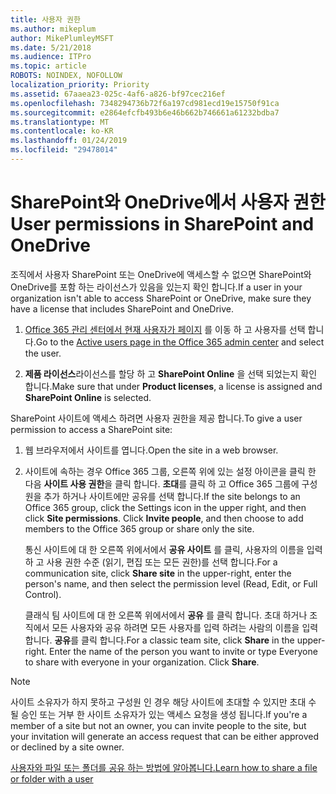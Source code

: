 ```yaml
---
title: 사용자 권한
ms.author: mikeplum
author: MikePlumleyMSFT
ms.date: 5/21/2018
ms.audience: ITPro
ms.topic: article
ROBOTS: NOINDEX, NOFOLLOW
localization_priority: Priority
ms.assetid: 67aaea23-025c-4af6-a826-bf97cec216ef
ms.openlocfilehash: 7348294736b72f6a197cd981ecd19e15750f91ca
ms.sourcegitcommit: e2864efcfb493b6e46b662b746661a61232bdba7
ms.translationtype: MT
ms.contentlocale: ko-KR
ms.lasthandoff: 01/24/2019
ms.locfileid: "29478014"
---
```

# <a name="user-permissions-in-sharepoint-and-onedrive"></a><span data-ttu-id="2b58c-102">SharePoint와 OneDrive에서 사용자 권한</span><span class="sxs-lookup"><span data-stu-id="2b58c-102">User permissions in SharePoint and OneDrive</span></span>

<span data-ttu-id="2b58c-103">조직에서 사용자 SharePoint 또는 OneDrive에 액세스할 수 없으면 SharePoint와 OneDrive를 포함 하는 라이선스가 있음을 있는지 확인 합니다.</span><span class="sxs-lookup"><span data-stu-id="2b58c-103">If a user in your organization isn't able to access SharePoint or OneDrive, make sure they have a license that includes SharePoint and OneDrive.</span></span> 
  
1. <span data-ttu-id="2b58c-104">[Office 365 관리 센터에서 현재 사용자가 페이지](https://portal.office.com/adminportal/home#/users) 를 이동 하 고 사용자를 선택 합니다.</span><span class="sxs-lookup"><span data-stu-id="2b58c-104">Go to the [Active users page in the Office 365 admin center](https://portal.office.com/adminportal/home#/users) and select the user.</span></span> 
    
2. <span data-ttu-id="2b58c-105">**제품 라이선스**라이선스를 할당 하 고 **SharePoint Online** 을 선택 되었는지 확인 합니다.</span><span class="sxs-lookup"><span data-stu-id="2b58c-105">Make sure that under **Product licenses**, a license is assigned and **SharePoint Online** is selected.</span></span> 
    
 <span data-ttu-id="2b58c-106">SharePoint 사이트에 액세스 하려면 사용자 권한을 제공 합니다.</span><span class="sxs-lookup"><span data-stu-id="2b58c-106">To give a user permission to access a SharePoint site:</span></span> 
  
1. <span data-ttu-id="2b58c-107">웹 브라우저에서 사이트를 엽니다.</span><span class="sxs-lookup"><span data-stu-id="2b58c-107">Open the site in a web browser.</span></span>
    
2. <span data-ttu-id="2b58c-p101">사이트에 속하는 경우 Office 365 그룹, 오른쪽 위에 있는 설정 아이콘을 클릭 한 다음 **사이트 사용 권한**을 클릭 합니다. **초대**를 클릭 하 고 Office 365 그룹에 구성원을 추가 하거나 사이트에만 공유를 선택 합니다.</span><span class="sxs-lookup"><span data-stu-id="2b58c-p101">If the site belongs to an Office 365 group, click the Settings icon in the upper right, and then click **Site permissions**. Click **Invite people**, and then choose to add members to the Office 365 group or share only the site.</span></span> 
    
    <span data-ttu-id="2b58c-110">통신 사이트에 대 한 오른쪽 위에서에서 **공유 사이트** 를 클릭, 사용자의 이름을 입력 하 고 사용 권한 수준 (읽기, 편집 또는 모든 권한)를 선택 합니다.</span><span class="sxs-lookup"><span data-stu-id="2b58c-110">For a communication site, click **Share site** in the upper-right, enter the person's name, and then select the permission level (Read, Edit, or Full Control).</span></span> 
    
    <span data-ttu-id="2b58c-p102">클래식 팀 사이트에 대 한 오른쪽 위에서에서 **공유** 를 클릭 합니다. 초대 하거나 조직에서 모든 사용자와 공유 하려면 모든 사용자를 입력 하려는 사람의 이름을 입력 합니다. **공유**를 클릭 합니다.</span><span class="sxs-lookup"><span data-stu-id="2b58c-p102">For a classic team site, click **Share** in the upper-right. Enter the name of the person you want to invite or type Everyone to share with everyone in your organization. Click **Share**.</span></span>
    
> [!NOTE]
> <span data-ttu-id="2b58c-114">사이트 소유자가 하지 못하고 구성원 인 경우 해당 사이트에 초대할 수 있지만 초대 수 될 승인 또는 거부 한 사이트 소유자가 있는 액세스 요청을 생성 됩니다.</span><span class="sxs-lookup"><span data-stu-id="2b58c-114">If you're a member of a site but not an owner, you can invite people to the site, but your invitation will generate an access request that can be either approved or declined by a site owner.</span></span> 
  
[<span data-ttu-id="2b58c-115">사용자와 파일 또는 폴더를 공유 하는 방법에 알아봅니다.</span><span class="sxs-lookup"><span data-stu-id="2b58c-115">Learn how to share a file or folder with a user</span></span>](https://go.microsoft.com/fwlink/?linkid=533408)
  

